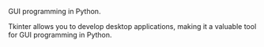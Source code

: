 GUI programming in Python.

Tkinter allows you to develop desktop applications, making it a valuable tool for GUI programming in Python.
